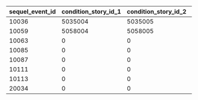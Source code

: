 |sequel_event_id|condition_story_id_1|condition_story_id_2|condition_event_id|condition_quest_id|condition_boss_id|
| --- | --- | --- | --- | --- | --- |
|10036|5035004|5035005|0|0|0|
|10059|5058004|5058005|0|0|0|
|10063|0|0|10062|10062115|1006201|
|10085|0|0|10084|10084115|1008401|
|10087|0|0|10086|10086115|1008601|
|10111|0|0|10110|10110115|1011001|
|10113|0|0|10112|10112115|1011201|
|20034|0|0|20033|20033115|2003301|